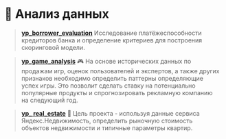 
<h1>🔭 Анализ данных</h1>

<blockquote>

[**yp_borrower_evaluation**](https://github.com/ootho/data_analysis/blob/main/yp_borrower_evaluation/yp_borrower_evaluation.ipynb)
 Исследование платёжеспособности кредиторов банка и определение критериев для построения скоринговой модели.
</blockquote>

<blockquote>

[**yp_game_analysis**](https://github.com/ootho/data_analysis/blob/main/yp_game_analysis/game_analysis.ipynb)
 🎮 На основе исторических данных по продажам игр, оценок пользователей и экспертов, а также других признаков необходимо определить паттерны определяющие успех игры. Это позволит сделать ставку на потенциально популярные продукты и спрогнозировать рекламную компанию на следующий год.
</blockquote>

<blockquote>

[**yp_    real_estate**](https://github.com/ootho/data_analysis/blob/main/yp_real_estate/real_estate.ipynb)
 🏡 Цель проекта - используя данные сервиса Яндекс.Недвижимость, определить рыночную стоимость объектов недвижимости и типичные параметры квартир.
</blockquote>
